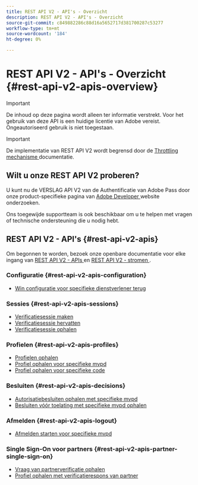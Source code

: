 ```yaml
---
title: REST API V2 - API's - Overzicht
description: REST API V2 - API's - Overzicht
source-git-commit: c849882286c88d16a5652717d381700287c53277
workflow-type: tm+mt
source-wordcount: '184'
ht-degree: 0%

---
```



# REST API V2 - API&#39;s - Overzicht {#rest-api-v2-apis-overview}

>[!IMPORTANT]
>
> De inhoud op deze pagina wordt alleen ter informatie verstrekt. Voor het gebruik van deze API is een huidige licentie van Adobe vereist. Ongeautoriseerd gebruik is niet toegestaan.

>[!IMPORTANT]
>
> De implementatie van REST API V2 wordt begrensd door de [ Throttling mechanisme ](/help/authentication/throttling-mechanism.md) documentatie.

## Wilt u onze REST API V2 proberen?

U kunt nu de VERSLAG API V2 van de Authentificatie van Adobe Pass door onze product-specifieke pagina van [ Adobe Developer ](https://developer.adobe.com/adobe-pass/) website onderzoeken.

Ons toegewijde supportteam is ook beschikbaar om u te helpen met vragen of technische ondersteuning die u nodig hebt.

## REST API V2 - API&#39;s {#rest-api-v2-apis}

Om begonnen te worden, bezoek onze openbare documentatie voor elke ingang van [ REST API V2 - APIs ](./rest-api-v2-apis-overview.md) en [ REST API V2 - stromen ](../flows/rest-api-v2-flows-overview.md).

### Configuratie {#rest-api-v2-apis-configuration}

* [Win configuratie voor specifieke dienstverlener terug](configuration-apis/rest-api-v2-configuration-apis-retrieve-configuration-for-specific-service-provider.md)

### Sessies {#rest-api-v2-apis-sessions}

* [Verificatiesessie maken](sessions-apis/rest-api-v2-sessions-apis-create-authentication-session.md)
* [Verificatiesessie hervatten](sessions-apis/rest-api-v2-sessions-apis-resume-authentication-session.md)
* [Verificatiesessie ophalen](sessions-apis/rest-api-v2-sessions-apis-retrieve-authentication-session-information-using-code.md)

### Profielen {#rest-api-v2-apis-profiles}

* [Profielen ophalen](profiles-apis/rest-api-v2-profiles-apis-retrieve-profiles.md)
* [Profiel ophalen voor specifieke mvpd](profiles-apis/rest-api-v2-profiles-apis-retrieve-profile-for-specific-mvpd.md)
* [Profiel ophalen voor specifieke code](profiles-apis/rest-api-v2-profiles-apis-retrieve-profile-for-specific-code.md)

### Besluiten {#rest-api-v2-apis-decisions}

* [Autorisatiebesluiten ophalen met specifieke mvpd](decisions-apis/rest-api-v2-decisions-apis-retrieve-authorization-decisions-using-specific-mvpd.md)
* [Besluiten vóór toelating met specifieke mvpd ophalen](decisions-apis/rest-api-v2-decisions-apis-retrieve-preauthorization-decisions-using-specific-mvpd.md)

### Afmelden {#rest-api-v2-apis-logout}

* [Afmelden starten voor specifieke mvpd](logout-apis/rest-api-v2-logout-apis-initiate-logout-for-specific-mvpd.md)

### Single Sign-On voor partners {#rest-api-v2-apis-partner-single-sign-on}

* [Vraag van partnerverificatie ophalen](partner-single-sign-on-apis/rest-api-v2-partner-single-sign-on-apis-retrieve-partner-authentication-request.md)
* [Profiel ophalen met verificatierespons van partner](partner-single-sign-on-apis/rest-api-v2-partner-single-sign-on-apis-retrieve-profile-using-partner-authentication-response.md)
